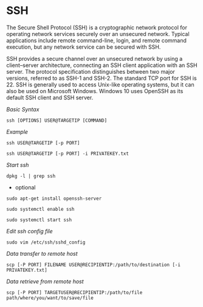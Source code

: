# SSH

The Secure Shell Protocol (SSH) is a cryptographic network protocol for operating network services securely over an unsecured network. Typical applications include remote command-line, login, and remote command execution, but any network service can be secured with SSH.

SSH provides a secure channel over an unsecured network by using a client–server architecture, connecting an SSH client application with an SSH server. The protocol specification distinguishes between two major versions, referred to as SSH-1 and SSH-2. The standard TCP port for SSH is 22. SSH is generally used to access Unix-like operating systems, but it can also be used on Microsoft Windows. Windows 10 uses OpenSSH as its default SSH client and SSH server.

*Basic Syntax*
```
ssh [OPTIONS] USER@TARGETIP [COMMAND]
```

*Example* 
```
ssh USER@TARGETIP [-p PORT]
```
```
ssh USER@TARGETIP [-p PORT] -i PRIVATEKEY.txt 
```

*Start ssh*
```
dpkg -l | grep ssh
```
* optional
```
sudo apt-get install openssh-server 
```
```
sudo systemctl enable ssh
```
```
sudo systemctl start ssh
```

*Edit ssh config file*
```
sudo vim /etc/ssh/sshd_config
```

*Data transfer to remote host*
```
scp [-P PORT] FILENAME USER@RECIPIENTIP:/path/to/destination [-i PRIVATEKEY.txt]
```

*Data retrieve from remote host*
```
scp [-P PORT] TARGETUSER@RECIPIENTIP:/path/to/file path/where/you/want/to/save/file
```
